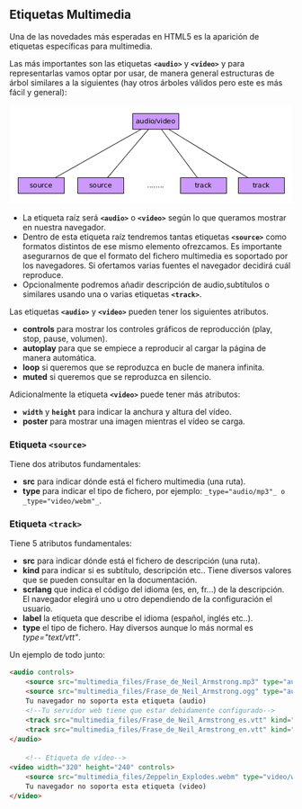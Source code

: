 ## Etiquetas Multimedia

Una de las novedades más esperadas en HTML5 es la aparición de etiquetas específicas para multimedia.

Las más importantes son las etiquetas **`<audio>`** y **`<video>`** y para representarlas vamos optar por usar, de manera general estructuras de árbol similares a la siguientes (hay otros árboles válidos pero este es más fácil y general):

![Arbol DOM elementos multimedia](./img/multimedia.png)

- La etiqueta raíz será **`<audio>`** o **`<video>`** según lo que queramos mostrar en nuestra navegador.
- Dentro de esta etiqueta raíz tendremos tantas etiquetas **`<source>`** como formatos distintos de ese mismo elemento ofrezcamos. Es importante asegurarnos de que el formato del fichero multimedia es soportado por los navegadores. Si ofertamos varias fuentes el navegador decidirá cuál reproduce.
- Opcionalmente podremos añadir descripción de audio,subtítulos o similares usando una o varias etiquetas **`<track>`**.

Las etiquetas **`<audio>`** y **`<video>`** pueden tener los siguientes atributos.

- **controls** para mostrar los controles gráficos de reproducción (play, stop, pause, volumen).
- **autoplay** para que se empiece a reproducir al cargar la página de manera automática.
- **loop** si queremos que se reproduzca en bucle de manera infinita.
- **muted** si queremos que se reproduzca en silencio.

Adicionalmente la etiqueta **`<video>`** puede tener más atributos:

- **`width`** y **`height`** para indicar la anchura y altura del vídeo.
- **poster** para mostrar una imagen mientras el vídeo se carga.

### Etiqueta `<source>`

Tiene dos atributos fundamentales:

- **src** para indicar dónde está el fichero multimedia (una ruta).
- **type** para indicar el tipo de fichero, por ejemplo: `_type="audio/mp3"_ o _type="video/webm"_`.

### Etiqueta `<track>`

Tiene 5 atributos fundamentales:

- **src** para indicar dónde está el fichero de descripción (una ruta).
- **kind** para indicar si es subtítulo, descripción etc.. Tiene diversos valores que se pueden consultar en la documentación.
- **scrlang** que indica el código del idioma (es, en, fr...) de la descripción. El navegador elegirá uno u otro dependiendo de la configuración el usuario.
- **label** la etiqueta que describe el idioma (español, inglés etc..).
- **type** el tipo de fichero. Hay diversos aunque lo más normal es _type="text/vtt"_.

Un ejemplo de todo junto:

```html
<audio controls>
    <source src="multimedia_files/Frase_de_Neil_Armstrong.mp3" type="audio/mp3" />
    <source src="multimedia_files/Frase_de_Neil_Armstrong.ogg" type="audio/ogg" />
    Tu navegador no soporta esta etiqueta (audio)
    <!--Tu servidor web tiene que estar debidamente configurado-->
    <track src="multimedia_files/Frase_de_Neil_Armstrong_es.vtt" kind="subtitles" srclang="es" label="Español" type="text/vtt" />
    <track src="multimedia_files/Frase_de_Neil_Armstrong_en.vtt" kind="subtitles" srclang="en" label="English" type="text/vtt" />
</audio>

    <!-- Etiqueta de vídeo-->
<video width="320" height="240" controls>
    <source src="multimedia_files/Zeppelin_Explodes.webm" type="video/webm">
    Tu navegador no soporta esta etiqueta (video)
</video>
```
